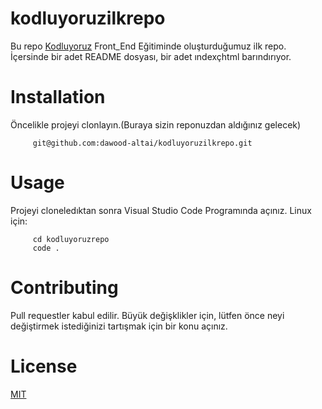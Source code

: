 # kodluyoruzilkrepo

Bu repo [Kodluyoruz](https://app.patika.dev/courses/git) Front_End Eğitiminde oluşturduğumuz ilk repo. İçersinde bir adet README dosyası, bir adet ındexçhtml barındırıyor.

# Installation

Öncelikle projeyi clonlayın.(Buraya sizin reponuzdan aldığınız gelecek)


``` Git
     git@github.com:dawood-altai/kodluyoruzilkrepo.git
```

# Usage

Projeyi cloneledıktan sonra Visual Studio Code Programında açınız.
Linux için:

``` Git
     cd kodluyoruzrepo 
     code .
```


# Contributing

Pull requestler kabul edilir. Büyük değişklikler için, lütfen önce neyi değiştirmek istediğinizi tartışmak için bir konu açınız.


# License

[MIT](https://choosealicense.com/)